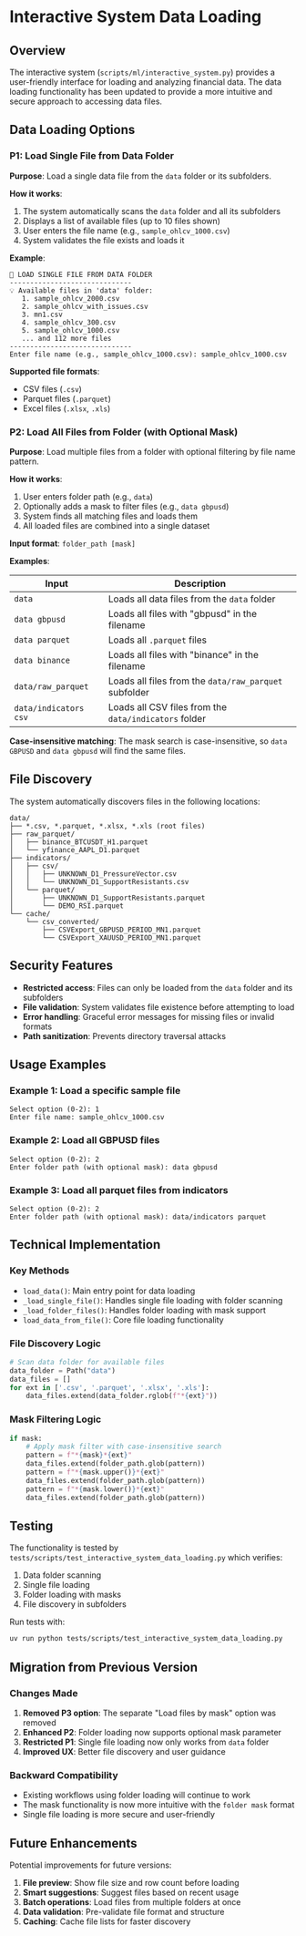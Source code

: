 # Interactive System Data Loading

## Overview

The interactive system (`scripts/ml/interactive_system.py`) provides a user-friendly interface for loading and analyzing financial data. The data loading functionality has been updated to provide a more intuitive and secure approach to accessing data files.

## Data Loading Options

### P1: Load Single File from Data Folder

**Purpose**: Load a single data file from the `data` folder or its subfolders.

**How it works**:
1. The system automatically scans the `data` folder and all its subfolders
2. Displays a list of available files (up to 10 files shown)
3. User enters the file name (e.g., `sample_ohlcv_1000.csv`)
4. System validates the file exists and loads it

**Example**:
```
📄 LOAD SINGLE FILE FROM DATA FOLDER
------------------------------
💡 Available files in 'data' folder:
   1. sample_ohlcv_2000.csv
   2. sample_ohlcv_with_issues.csv
   3. mn1.csv
   4. sample_ohlcv_300.csv
   5. sample_ohlcv_1000.csv
   ... and 112 more files
------------------------------
Enter file name (e.g., sample_ohlcv_1000.csv): sample_ohlcv_1000.csv
```

**Supported file formats**:
- CSV files (`.csv`)
- Parquet files (`.parquet`)
- Excel files (`.xlsx`, `.xls`)

### P2: Load All Files from Folder (with Optional Mask)

**Purpose**: Load multiple files from a folder with optional filtering by file name pattern.

**How it works**:
1. User enters folder path (e.g., `data`)
2. Optionally adds a mask to filter files (e.g., `data gbpusd`)
3. System finds all matching files and loads them
4. All loaded files are combined into a single dataset

**Input format**: `folder_path [mask]`

**Examples**:

| Input | Description |
|-------|-------------|
| `data` | Loads all data files from the `data` folder |
| `data gbpusd` | Loads all files with "gbpusd" in the filename |
| `data parquet` | Loads all `.parquet` files |
| `data binance` | Loads all files with "binance" in the filename |
| `data/raw_parquet` | Loads all files from the `data/raw_parquet` subfolder |
| `data/indicators csv` | Loads all CSV files from the `data/indicators` folder |

**Case-insensitive matching**: The mask search is case-insensitive, so `data GBPUSD` and `data gbpusd` will find the same files.

## File Discovery

The system automatically discovers files in the following locations:

```
data/
├── *.csv, *.parquet, *.xlsx, *.xls (root files)
├── raw_parquet/
│   ├── binance_BTCUSDT_H1.parquet
│   └── yfinance_AAPL_D1.parquet
├── indicators/
│   ├── csv/
│   │   ├── UNKNOWN_D1_PressureVector.csv
│   │   └── UNKNOWN_D1_SupportResistants.csv
│   └── parquet/
│       ├── UNKNOWN_D1_SupportResistants.parquet
│       └── DEMO_RSI.parquet
└── cache/
    └── csv_converted/
        ├── CSVExport_GBPUSD_PERIOD_MN1.parquet
        └── CSVExport_XAUUSD_PERIOD_MN1.parquet
```

## Security Features

- **Restricted access**: Files can only be loaded from the `data` folder and its subfolders
- **File validation**: System validates file existence before attempting to load
- **Error handling**: Graceful error messages for missing files or invalid formats
- **Path sanitization**: Prevents directory traversal attacks

## Usage Examples

### Example 1: Load a specific sample file
```
Select option (0-2): 1
Enter file name: sample_ohlcv_1000.csv
```

### Example 2: Load all GBPUSD files
```
Select option (0-2): 2
Enter folder path (with optional mask): data gbpusd
```

### Example 3: Load all parquet files from indicators
```
Select option (0-2): 2
Enter folder path (with optional mask): data/indicators parquet
```

## Technical Implementation

### Key Methods

- `load_data()`: Main entry point for data loading
- `_load_single_file()`: Handles single file loading with folder scanning
- `_load_folder_files()`: Handles folder loading with mask support
- `load_data_from_file()`: Core file loading functionality

### File Discovery Logic

```python
# Scan data folder for available files
data_folder = Path("data")
data_files = []
for ext in ['.csv', '.parquet', '.xlsx', '.xls']:
    data_files.extend(data_folder.rglob(f"*{ext}"))
```

### Mask Filtering Logic

```python
if mask:
    # Apply mask filter with case-insensitive search
    pattern = f"*{mask}*{ext}"
    data_files.extend(folder_path.glob(pattern))
    pattern = f"*{mask.upper()}*{ext}"
    data_files.extend(folder_path.glob(pattern))
    pattern = f"*{mask.lower()}*{ext}"
    data_files.extend(folder_path.glob(pattern))
```

## Testing

The functionality is tested by `tests/scripts/test_interactive_system_data_loading.py` which verifies:

1. Data folder scanning
2. Single file loading
3. Folder loading with masks
4. File discovery in subfolders

Run tests with:
```bash
uv run python tests/scripts/test_interactive_system_data_loading.py
```

## Migration from Previous Version

### Changes Made

1. **Removed P3 option**: The separate "Load files by mask" option was removed
2. **Enhanced P2**: Folder loading now supports optional mask parameter
3. **Restricted P1**: Single file loading now only works from `data` folder
4. **Improved UX**: Better file discovery and user guidance

### Backward Compatibility

- Existing workflows using folder loading will continue to work
- The mask functionality is now more intuitive with the `folder mask` format
- Single file loading is more secure and user-friendly

## Future Enhancements

Potential improvements for future versions:

1. **File preview**: Show file size and row count before loading
2. **Smart suggestions**: Suggest files based on recent usage
3. **Batch operations**: Load files from multiple folders at once
4. **Data validation**: Pre-validate file format and structure
5. **Caching**: Cache file lists for faster discovery
